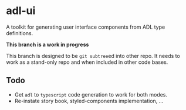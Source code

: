  # adl-ui
 
A toolkit for generating user interface components from ADL type definitions.

**This branch is a work in progress**

This branch is designed to be `git subtree`ed into other repo.
It needs to work as a stand-only repo and when included in other code bases.
 
## Todo
- Get `adl` to `typescript` code generation to work for both modes.
- Re-instate story book, styled-components implementation, ...